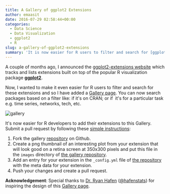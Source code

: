 ```yaml
---
title: A Gallery of ggplot2 Extensions
author: emaasit
date: 2016-07-29 02:58:44+00:00
categories:
  - Data Science
  - Data Visualization
  - ggplot2
  - R
slug: a-gallery-of-ggplot2-extensions
summary: 'It is now easier for R users to filter and search for [ggplot2-extensions](http://www.ggplot2-exts.org/) on the [Gallery page](http://www.ggplot2-exts.org/gallery/). You can now search packages based on a filter like: if it is on CRAN; or if  it is for a particular task e.g. time series, networks, tech, etc. It is also easier for R developers to add their extensions to this Gallery.'
---
```


A couple of months ago, I announced the [ggplot2-extensions website](http://www.ggplot2-exts.org/) which tracks and lists extensions built on top of the popular R visualization package **[ggplot2](http://docs.ggplot2.org/current/)**.

Now, I wanted to make it even easier for R users to filter and search for these extensions and so I have added a [Gallery page](http://www.ggplot2-exts.org/gallery/). You can now search packages based on a filter like: if it's on CRAN; or if  it's for a particular task e.g. time series, networks, tech, etc.

![gallery](/img/gallery.png)

It's now easier for R developers to add their extensions to this Gallery. Submit a pull request by following these [simple instructions](https://github.com/ggplot2-exts/gallery#adding-a-ggplot2-extension):

	
  1. Fork the gallery [repository](https://github.com/ggplot2-exts/gallery) on Github.
  2. Create a png thumbnail of an interesting plot from your extension that will look good on a retina screen at 350x300 pixels and put this file in the `images` directory of [the gallery repository](https://github.com/ggplot2-exts/gallery).
  3. Add an entry for your extension in the `_config.yml` file of [the repository](https://github.com/ggplot2-exts/gallery) with the meta data for your extension.
  4. Push your changes and create a pull request.


**Acknowledgement**: Special thanks to [Dr. Ryan Hafen](http://ryanhafen.com/) ([@hafenstats](https://twitter.com/hafenstats)) for inspiring the design of this [Gallery page](http://www.ggplot2-exts.org/gallery/).


